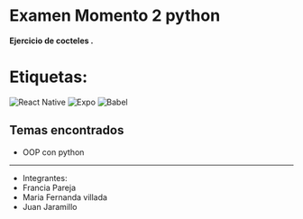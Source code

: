 # Examen Momento 2 python

**Ejercicio de cocteles .**

# Etiquetas: 	
![React Native](https://img.shields.io/badge/react_native-%2320232a.svg?style=for-the-badge&logo=react&logoColor=%2361DAFB)
![Expo](https://img.shields.io/badge/expo-1C1E24?style=for-the-badge&logo=expo&logoColor=#D04A37)
![Babel](https://img.shields.io/badge/Babel-F9DC3e?style=for-the-badge&logo=babel&logoColor=black)

 ## Temas encontrados
* OOP con python
* *** 
* Integrantes: 
* Francia Pareja
* Maria Fernanda villada
* Juan Jaramillo
